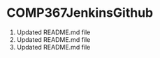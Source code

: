 # COMP367JenkinsGithub

1. Updated README.md file
2. Updated README.md file
3. Updated README.md file
